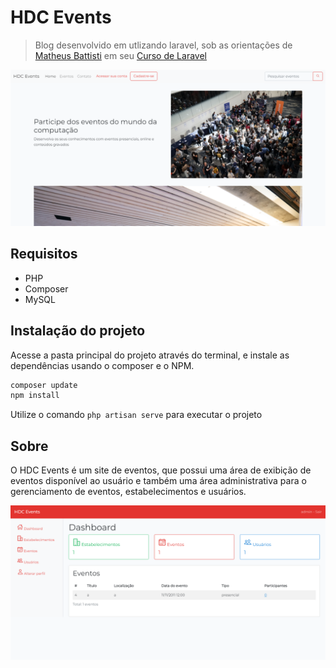 # HDC Events
> Blog desenvolvido em utlizando laravel, sob as orientações de [Matheus Battisti](https://www.youtube.com/channel/UCDoFiMhpOnLFq1uG4RL4xags) em seu [Curso de Laravel](https://www.youtube.com/playlist?list=PLnDvRpP8BnewYKI1n2chQrrR4EYiJKbUG)

![Página inicial do site](./public/img/index.png)

## Requisitos
- PHP
- Composer
- MySQL

## Instalação do projeto
Acesse a pasta principal do projeto através do terminal, e instale as dependências usando o composer e o NPM.

```sh
composer update
npm install
```

Utilize o comando `php artisan serve` para executar o projeto

## Sobre
O HDC Events é um site de eventos, que possui uma área de exibição de eventos disponível ao usuário e também uma área administrativa para o gerenciamento de eventos, estabelecimentos e usuários.

![Área administrativa do site](./public/img/index-admin.png)